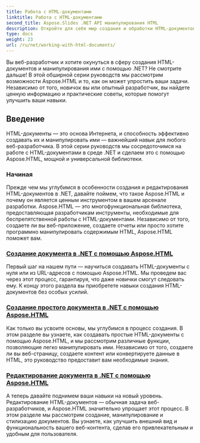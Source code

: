 ```yaml
---
title: Работа с HTML-документами
linktitle: Работа с HTML-документами
second_title: Aspose.Slides .NET API манипулирования HTML
description: Откройте для себя мир создания и обработки HTML-документов в .NET с помощью Aspose.HTML. От создания простых документов до глубокого редактирования.
type: docs
weight: 23
url: /ru/net/working-with-html-documents/
---
```


Вы веб-разработчик и хотите окунуться в сферу создания HTML-документов и манипулирования ими с помощью .NET? Не смотрите дальше! В этой обширной серии руководств мы рассмотрим возможности Aspose.HTML и то, как он может упростить ваши задачи. Независимо от того, новичок вы или опытный разработчик, вы найдете ценную информацию и практические советы, которые помогут улучшить ваши навыки.

## Введение

HTML-документы — это основа Интернета, и способность эффективно создавать их и манипулировать ими — важнейший навык для любого веб-разработчика. В этой серии руководств мы сосредоточимся на работе с HTML-документами в среде .NET и сделаем это с помощью Aspose.HTML, мощной и универсальной библиотеки.

### Начиная

Прежде чем мы углубимся в особенности создания и редактирования HTML-документов в .NET, давайте поймем, что такое Aspose.HTML и почему он является ценным инструментом в вашем арсенале разработки. Aspose.HTML — это многофункциональная библиотека, предоставляющая разработчикам инструменты, необходимые для беспрепятственной работы с HTML-документами. Независимо от того, создаете ли вы веб-приложение, создаете отчеты или просто хотите программно манипулировать содержимым HTML, Aspose.HTML поможет вам.

### [Создание документа в .NET с помощью Aspose.HTML](./creating-a-document/)

Первый шаг на нашем пути — научиться создавать HTML-документы с нуля или из URL-адресов с помощью Aspose.HTML. Мы проведем вас через этот процесс, гарантируя, что даже новички смогут следовать ему. К концу этого раздела вы приобретете навыки создания HTML-документов без особых усилий.

### [Создание простого документа в .NET с помощью Aspose.HTML](./creating-a-simple-document/)

Как только вы усвоите основы, мы углубимся в процесс создания. В этом разделе вы узнаете, как создавать простые HTML-документы с помощью Aspose.HTML, и мы рассмотрим различные функции, позволяющие легко манипулировать ими. Независимо от того, создаете ли вы веб-страницу, создаете контент или конвертируете данные в HTML, это руководство предоставит вам необходимые знания.

### [Редактирование документа в .NET с помощью Aspose.HTML](./editing-a-document/)

А теперь давайте поднимем ваши навыки на новый уровень. Редактирование HTML-документов — обычная задача веб-разработчиков, и Aspose.HTML значительно упрощает этот процесс. В этом разделе мы рассмотрим создание, манипулирование и стилизацию документов. Вы узнаете, как улучшить внешний вид и функциональность вашего веб-контента, сделав его привлекательным и удобным для пользователя.